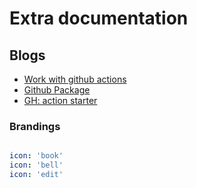 # Extra documentation

## Blogs

- [Work with github actions](https://jeffrafter.com/working-with-github-actions)
- [Github Package](https://github.com/actions/toolkit/blob/master/docs/github-package.md)
- [GH: action starter](https://github.com/koj-co/github-actions-starter)

### Brandings

```yaml

icon: 'book'
icon: 'bell'
icon: 'edit'

```
